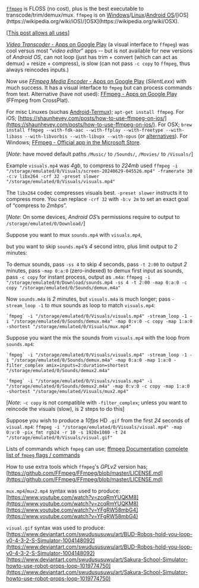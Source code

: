 [`ffmpeg`](https://github.com/FFmpeg/FFmpeg) is FLOSS (no cost), plus is the best executable to transcode/trim/demux/mux. `ffmpeg` is on [Windows](https://wikipedia.org/wiki/Windows)/[Linux](https://wikipedia.org/wiki/Linux)/[Android OS](https://wikipedia.org/wiki/Android_(operating_system))/[iOS](https://wikipedia.org/wiki/iOS)/[OSX](https://wikipedia.org/wiki/OSX).

[[This post allows all uses](https://swudususuwu.substack.com/p/ffmpeg-is-floss-no-cost-plus-is-the)]

[_Video Transcoder_ - Apps on Google Play](https://play.google.com/store/apps/details?id=protect.videoeditor) (a visual interface to `ffmpeg`) was cool versus most “_video editor_” apps -- but is not available for new versions of _Android OS_, can not loop (just has trim + convert (which can act as demux) + resize + compress), is slow (can not pass `-c copy` to `ffmpeg`, thus always reincodes inputs.)

Now use [_FFmpeg Media Encoder_ - Apps on Google Play](https://play.google.com/store/apps/details?id=com.silentlexx.ffmpeggui) (_SilentLexx_) with much success. It has a visual interface to `fmpeg` but can process commands from text. Alternative (have not used): [FFmpeg - Apps on Google Play](https://play.google.com/store/apps/details?id=com.crossplat.ffmpegmobile) (FFmpeg from CrossPlat).

For misc Linuxes (suchas [Android-Termux](https://play.google.com/store/apps/details?id=com.termux)); `apt-get install ffmpeg`. For iOS; [https://shaunhevey.com/posts/how-to-use-ffmpeg-on-ios/](https://shaunhevey.com/posts/how-to-use-ffmpeg-on-ios/). For OSX; `brew install ffmpeg --with-fdk-aac --with-ffplay --with-freetype --with-libass --with-libvorbis --with-libvpx --with-opus` (or [alternatives](https://superuser.com/questions/624561/install-ffmpeg-on-os-x/624562#624562)). For Windows; [FFmpeg - Official app in the Microsoft Store](https://apps.microsoft.com/detail/9nb2flx7x7wg?hl=en-za&gl=ZA).

[*Note*: have moved default paths `/Music/` to `/Sounds/`, `/Movies/` to `/Visuals/`]

Example `visuals.mp4` was *4gb*, to compress to *224mb* used `ffmpeg -i "/storage/emulated/0/Visuals/screen-20240629-045526.mp4" -framerate 30 -c:v libx264 -crf 32 -preset slower "/storage/emulated/0/Visuals/visuals.mp4"`

The `libx264` codec compresses visuals best. `-preset slower` instructs it to compress more. You can replace `-crf 32` with `-b:v 2m` to set an exact goal of “compress to *2mbps*”.

[*Note*: On some devices, _Android OS_’s permissions require to output to `/storage/emulated/0/Download/`]

Suppose you want to mux `sounds.mp4` with `visuals.mp4`,

but you want to skip `sounds.mp4`’s *4* second intro, plus limit output to *2* minutes:

To demux sounds, pass `-ss 4` to skip *4* seconds, pass `-t 2:00` to output *2* minutes, pass `-map 0:a:0` (zero-indexed) to demux first input as sounds, pass `-c copy` for instant process, output as `.m4a`: `ffmpeg -i "/storage/emulated/0/Download/sounds.mp4 -ss 4 -t 2:00 -map 0:a:0 -c copy "/storage/emulated/0/Sounds/demux.m4a"`

Now `sounds.m4a` is *2* minutes, but `visuals.m4a` is much longer; pass `-stream_loop -1` to mux sounds as loop  to match `visuals.mp4`:

    `fmpeg` -i "/storage/emulated/0/Visuals/visuals.mp4" -stream_loop -1 -i "/storage/emulated/0/Sounds/demux.m4a" -map 0:v:0 -c copy -map 1:a:0 -shortest "/storage/emulated/0/Visuals/mux.mp4" 

Suppose you want the mix the sounds from `visuals.mp4` with the loop from `sounds.mp4`:

    `fmpeg` -i "/storage/emulated/0/Visuals/visuals.mp4" -stream_loop -1 -i "/storage/emulated/0/Sounds/demux.m4a" -map 0:a:0 -map 1:a:0 -filter_complex amix=inputs=2:duration=shortest "/storage/emulated/0/Sounds/demux2.m4a" 
     
    `fmpeg` -i "/storage/emulated/0/Visuals/visuals.mp4" -i "/storage/emulated/0/Sounds/demux2.m4a" -map 0:v:0 -c copy -map 1:a:0 -shortest "/storage/emulated/Visuals/mux2.mp4" 

[*Note*: `-c copy` is not compatible with `-filter_complex`; unless you want to reincode the visuals (slow), is 2 steps to do this]

Suppose you wish to produce a *10fps* HD `.gif` from the first *24* seconds of `visual.mp4`:
`ffmpeg -i "/storage/emulated/0/Visuals/visual.mp4" -map 0:v:0 -pix_fmt rgb24 -r 10 -s 1920x1080 -t 24 "/storage/emulated/0/Visuals/visual.gif"`

Lists of commands which `fmpeg` can use;
[ffmpeg Documentation](https://ffmpeg.org/ffmpeg.html)
[complete list of `fmpeg` flags / commands](https://gist.github.com/tayvano/6e2d456a9897f55025e25035478a3a50#file-gistfile1-txt)

How to use extra tools which `ffmpeg`'s _GPLv2_ version has; [https://github.com/FFmpeg/FFmpeg/blob/master/LICENSE.md](https://github.com/FFmpeg/FFmpeg/blob/master/LICENSE.md)

`mux.mp4`/`mux2.mp4` syntax was used to produce:
[https://www.youtube.com/watch?v=zcqRmYUQKM8](https://www.youtube.com/watch?v=zcqRmYUQKM8)
[https://www.youtube.com/watch?v=YFgRW58mbG4](https://www.youtube.com/watch?v=YFgRW58mbG4)

`visual.gif` syntax was used to produce:
[https://www.deviantart.com/swudususuwu/art/BUD-Robos-hold-you-loop-v0-4-3-2-S-Simulator-1004148092](https://www.deviantart.com/swudususuwu/art/BUD-Robos-hold-you-loop-v0-4-3-2-S-Simulator-1004148092)
[https://www.deviantart.com/swudususuwu/art/Sakura-School-Simulator-howto-use-robot-props-loop-1019774750](https://www.deviantart.com/swudususuwu/art/Sakura-School-Simulator-howto-use-robot-props-loop-1019774750)

